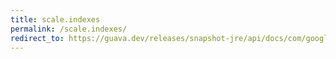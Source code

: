 ```yaml
---
title: scale.indexes
permalink: /scale.indexes/
redirect_to: https://guava.dev/releases/snapshot-jre/api/docs/com/google/common/math/Quantiles.Scale.html#indexes-int...-
---
```

